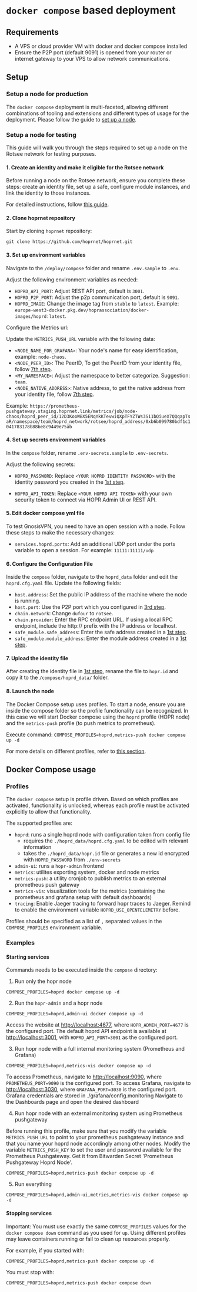 # `docker compose` based deployment

## Requirements

- A VPS or cloud provider VM with docker and docker compose installed
- Ensure the P2P port (default 9091) is opened from your router or internet gateway to your VPS to allow network communications.

## Setup

### Setup a node for production

The `docker compose` deployment is multi-faceted, allowing different combinations of tooling and extensions and different types of usage for the deployment. Please follow the guide to [set up a node](https://docs.hoprnet.org/node/node-docker-compose).

### Setup a node for testing

This guide will walk you through the steps required to set up a node on the Rotsee network for testing purposes.

#### 1. Create an identity and make it eligible for the Rotsee network

Before running a node on the Rotsee network, ensure you complete these steps: create an identity file, set up a safe, configure module instances, and link the identity to those instances.

For detailed instructions, follow [this guide](https://github.com/hoprnet/hoprnet/blob/master/hopli/README.md#create-read-identity-and-make-it-eligible-for-rotsee-network).

#### 2. Clone hoprnet repository

Start by cloning `hoprnet` repository:

```
git clone https://github.com/hoprnet/hoprnet.git
```

#### 3. Set up environment variables

Navigate to the `/deploy/compose` folder and rename `.env.sample` to `.env`.

Adjust the following environment variables as needed:

- `HOPRD_API_PORT`: Adjust REST API port, default is `3001`.
- `HOPRD_P2P_PORT`: Adjust the p2p communication port, default is `9091`.
- `HOPRD_IMAGE`: Change the image tag from `stable` to `latest`. Example: `europe-west3-docker.pkg.dev/hoprassociation/docker-images/hoprd:latest`.

Configure the Metrics url:

Update the `METRICS_PUSH_URL` variable with the following data:

- `<NODE_NAME_FOR_GRAFANA>`: Your node's name for easy identification, example: `node-chaos`.
- `<NODE_PEER_ID>`: The PeerID, To get the PeerID from your identity file, follow [7th step](https://github.com/hoprnet/hoprnet/blob/master/hopli/README.md#create-read-identity-and-make-it-eligible-for-rotsee-network).
- `<MY_NAMESPACE>`: Adjust the namespace to better categorize. Suggestion: `team`.
- `<NODE_NATIVE_ADDRESS>`: Native address, to get the native address from your identity file, follow [7th step](https://github.com/hoprnet/hoprnet/blob/master/hopli/README.md#create-read-identity-and-make-it-eligible-for-rotsee-network).

Example: `https://prometheus-pushgateway.staging.hoprnet.link/metrics/job/node-chaos/hoprd_peer_id/12D3KooWBX5ENqYkKTevwiQXpTFYZTWs3S11bQiueX7QQqapTsaR/namespace/team/hoprd_network/rotsee/hoprd_address/0xb6b099780bdf1c1041783178b88be8c9449e75ab`

#### 4. Set up secrets environment variables

In the `compose` folder, rename `.env-secrets.sample` to `.env-secrets`.

Adjust the following secrets:

- `HOPRD_PASSWORD`: Replace `<YOUR HOPRD IDENTITY PASSWORD>` with the identity password you created in the [1st step](#1-create-identity-and-make-it-eligible-for-rotsee-network).

- `HOPRD_API_TOKEN`: Replace `<YOUR HOPRD API TOKEN>` with your own security token to connect via HOPR Admin UI or REST API.

#### 5. Edit docker compose yml file

To test GnosisVPN, you need to have an open session with a node. Follow these steps to make the necessary changes:

- `services.hoprd.ports`: Add an additional UDP port under the ports variable to open a session. For example: `11111:11111/udp`

#### 6. Configure the Configuration File

Inside the `compose` folder, navigate to the `hoprd_data` folder and edit the `hoprd.cfg.yaml` file. Update the following fields:

- `host.address`: Set the public IP address of the machine where the node is running.
- `host.port`: Use the P2P port which you configured in [3rd step](#3-set-up-environment-variables).
- `chain.network`: Change `dufour` to `rotsee`.
- `chain.provider`: Enter the RPC endpoint URL. If using a local RPC endpoint, include the http:// prefix with the IP address or localhost.
- `safe_module.safe_address`: Enter the safe address created in a [1st step](#1-create-identity-and-make-it-eligible-for-rotsee-network).
- `safe_module.module_address`: Enter the module address created in a [1st step](#1-create-identity-and-make-it-eligible-for-rotsee-network).

#### 7. Upload the identity file

After creating the identity file in [1st step](#1-create-identity-and-make-it-eligible-for-rotsee-network), rename the file to `hopr.id` and copy it to the `/compose/hoprd_data/` folder.

#### 8. Launch the node

The Docker Compose setup uses profiles. To start a node, ensure you are inside the compose folder so the profile functionality can be recognized. In this case we will start Docker compose using the `hoprd` profile (HOPR node) and the `metrics-push` profile (to push metrics to prometheus).

Execute command: `COMPOSE_PROFILES=hoprd,metrics-push docker compose up -d`

For more details on different profiles, refer to [this section](#profiles).

## Docker Compose usage

### Profiles

The `docker compose` setup is profile driven. Based on which profiles are activated, functionality is unlocked, whereas each profile must be activated explicitly to allow that functionality.

The supported profiles are:

- `hoprd`: runs a single hoprd node with configuration taken from config file
  - requires the `./hoprd_data/hoprd.cfg.yaml` to be edited with relevant information
  - takes the `./hoprd_data/hopr.id` file or generates a new id encrypted with `HOPRD_PASSWORD` from `./env-secrets`
- `admin-ui`: runs a `hopr-admin` frontend
- `metrics`: utilites exporting system, docker and node metrics
- `metrics-push`: a utility cronjob to publish metrics to an external prometheus push gateway
- `metrics-vis`: visualization tools for the metrics (containing the prometheus and grafana setup with default dashboards)
- `tracing`: Enable Jaeger tracing to forward hopr traces to Jaeger. Remind to enable the environment variable `HOPRD_USE_OPENTELEMETRY` before.

Profiles should be specified as a list of `,` separated values in the `COMPOSE_PROFILES` environment variable.

### Examples

#### Starting services

Commands needs to be executed inside the `compose` directory:

1. Run only the hopr node

```
COMPOSE_PROFILES=hoprd docker compose up -d
```

2. Run the `hopr-admin` and a hopr node

```
COMPOSE_PROFILES=hoprd,admin-ui docker compose up -d
```

Access the website at [http://localhost:4677](http://localhost:4677), where `HOPR_ADMIN_PORT=4677` is the configured port.
The default hoprd API endpoint is available at [http://localhost:3001](http://localhost:3001), with `HOPRD_API_PORT=3001` as the configured port.

3. Run hopr node with a full internal monitoring system (Prometheus and Grafana)

```
COMPOSE_PROFILES=hoprd,metrics-vis docker compose up -d
```

To access Prometheus, navigate to [http://localhost:9090](http://localhost:9090), where `PROMETHEUS_PORT=9090` is the configured port.
To access Grafana, navigate to [http://localhost:3030](http://localhost:3030), where `GRAFANA_PORT=3030` is the configured port.
Grafana credentials are stored in ./grafana/config.monitoring
Navigate to the Dashboards page and open the desired dashboard

4. Run hopr node with an external monitoring system using Prometheus pushgateway

Before running this profile, make sure that you modify the variable `METRICS_PUSH_URL` to point to your prometheus pushgateway instance and that you name your hoprd node accordingly among other nodes. Modify the variable `METRICS_PUSH_KEY` to set the user and password available for the Prometheus Pushgateway. Get it from Bitwarden Secret 'Prometheus Pushgateway Hoprd Node'.

```
COMPOSE_PROFILES=hoprd,metrics-push docker compose up -d
```

5. Run everything

```
COMPOSE_PROFILES=hoprd,admin-ui,metrics,metrics-vis docker compose up -d
```

#### Stopping services

Important: You must use exactly the same `COMPOSE_PROFILES` values for the `docker compose down` command as you used for `up`. Using different profiles may leave containers running or fail to clean up resources properly.

For example, if you started with:

```
COMPOSE_PROFILES=hoprd,metrics-push docker compose up -d
```

You must stop with:

```
COMPOSE_PROFILES=hoprd,metrics-push docker compose down
```
